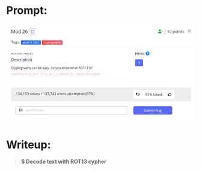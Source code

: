 <h1>
  Prompt:
</h1>

![alt text](prompt.png)

<h1>
  Writeup:
</h1>

> **$ Decode text with ROT13 cypher**

